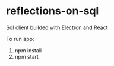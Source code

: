 # reflections-on-sql
Sql client builded with Electron and React

To run app:
1) npm install
2) npm start
